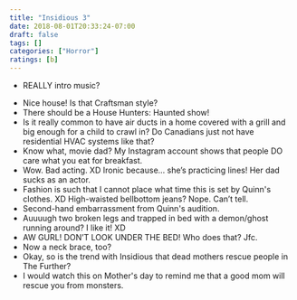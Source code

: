 ```yaml
---
title: "Insidious 3"
date: 2018-08-01T20:33:24-07:00
draft: false
tags: []
categories: ["Horror"]
ratings: [b]
---
```


* REALLY intro music? 
<!--more-->
* Nice house! Is that Craftsman style? 
* There should be a House Hunters: Haunted show!
* Is it really common to have air ducts in a home covered with a grill and big enough for a child to crawl in? Do Canadians just not have residential HVAC systems like that?
* Know what, movie dad? My Instagram account shows that people DO care what you eat for breakfast.
* Wow. Bad acting. XD Ironic because… she’s practicing lines! Her dad sucks as an actor.
* Fashion is such that I cannot place what time this is set by Quinn's clothes. XD High-waisted bellbottom jeans? Nope. Can’t tell.
* Second-hand embarrassment from Quinn's audition.
* Auuuugh two broken legs and trapped in bed with a demon/ghost running around? I like it! XD
* AW GURL! DON’T LOOK UNDER THE BED! Who does that? Jfc.
* Now a neck brace, too? 
* Okay, so is the trend with Insidious that dead mothers rescue people in The Further? 
* I would watch this on Mother's day to remind me that a good mom will rescue you from monsters.